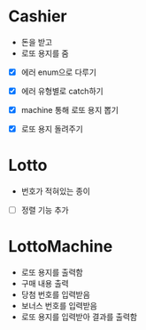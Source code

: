 
# Cashier
- 돈을 받고
- 로또 용지를 줌

- [x] 에러 enum으로 다루기
- [x] 에러 유형별로 catch하기
- [x] machine 통해 로또 용지 뽑기
- [x] 로또 용지 돌려주기


# Lotto
- 번호가 적혀있는 종이

- [ ] 정렬 기능 추가


# LottoMachine
- 로또 용지를 출력함
- 구매 내용 출력
- 당첨 번호를 입력받음
- 보너스 번호를 입력받음
- 로또 용지를 입력받아 결과를 출력함